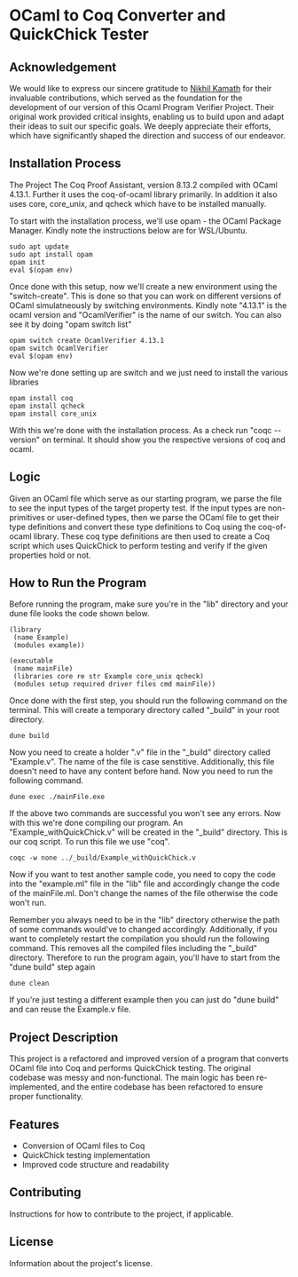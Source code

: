 # OCaml to Coq Converter and QuickChick Tester

## Acknowledgement

We would like to express our sincere gratitude to [Nikhil Kamath](https://github.com/nikhil-kamath/quickchick_ocaml) for their invaluable contributions, which served as the foundation for the development of our version of this Ocaml Program Verifier Project. Their original work provided critical insights, enabling us to build upon and adapt their ideas to suit our specific goals. We deeply appreciate their efforts, which have significantly shaped the direction and success of our endeavor.

## Installation Process

The Project The Coq Proof Assistant, version 8.13.2 compiled with OCaml 4.13.1. Further it uses the coq-of-ocaml library primarily. In addition it also uses core, core_unix, and qcheck which have to be installed manually.

To start with the installation process, we'll use opam - the OCaml Package Manager. Kindly note the instructions below are for WSL/Ubuntu.
```
sudo apt update
sudo apt install opam
opam init
eval $(opam env)
```
Once done with this setup, now we'll create a new environment using the "switch-create". This is done so that you can work on different versions of OCaml simulatneously by switching environments. Kindly note "4.13.1" is the ocaml version and "OcamlVerifier" is the name of our switch. You can also see it by doing "opam switch list"
```
opam switch create OcamlVerifier 4.13.1
opam switch OcamlVerifier
eval $(opam env)
```
Now we're done setting up are switch and we just need to install the various libraries
```
opam install coq
opam install qcheck
opam install core_unix
```
With this we're done with the installation process. As a check run "coqc --version" on terminal. It should show you the respective versions of coq and ocaml.

## Logic

Given an OCaml file which serve as our starting program, we parse the file to see the input types of the target property test. If the input types are non-primitives or user-defined types, then we parse the OCaml file to get their type definitions and convert these type definitions to Coq using the coq-of-ocaml library. These coq type definitions are then used to create a Coq script which uses QuickChick to perform testing and verify if the given properties hold or not.

## How to Run the Program

Before running the program, make sure you're in the "lib" directory and your dune file looks the code shown below.
```
(library
 (name Example)
 (modules example))

(executable
 (name mainFile)
 (libraries core re str Example core_unix qcheck)
 (modules setup required driver files cmd mainFile)) 
```
Once done with the first step, you should run the following command on the terminal. This will create a temporary directory called "_build" in your root directory.
```
dune build
```
Now you need to create a holder ".v" file in the "_build" directory called "Example.v". The name of the file is case senstitive. Additionally, this file doesn't need to have any content before hand. Now you need to run the following command. 
```
dune exec ./mainFile.exe
```
If the above two commands are successful you won't see any errors. Now with this we're done compiling our program. An "Example_withQuickChick.v" will be created in the "_build" directory. This is our coq script. To run this file we use "coq".
```
coqc -w none ../_build/Example_withQuickChick.v
```
Now if you want to test another sample code, you need to copy the code into the "example.ml" file in the "lib" file and accordingly change the code of the mainFile.ml. Don't change the names of the file otherwise the code won't run. 

Remember you always need to be in the "lib" directory otherwise the path of some commands would've to changed accordingly. Additionally, if you want to completely restart the compilation you should run the following command. This removes all the compiled files including the "_build" directory. Therefore to run the program again, you'll have to start from the "dune build" step again
```
dune clean
```
If you're just testing a different example then you can just do "dune build" and can reuse the Example.v file.    

## Project Description

This project is a refactored and improved version of a program that converts OCaml file into Coq and performs QuickChick testing. The original codebase was messy and non-functional. The main logic has been re-implemented, and the entire codebase has been refactored to ensure proper functionality.

## Features

- Conversion of OCaml files to Coq
- QuickChick testing implementation
- Improved code structure and readability

## Contributing

Instructions for how to contribute to the project, if applicable.

## License

Information about the project's license.
